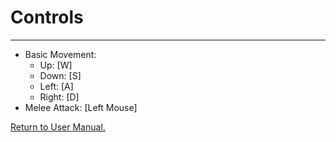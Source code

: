 # __Controls__
___

* Basic Movement:
  * Up: [W]
  * Down: [S]
  * Left: [A]
  * Right: [D]
* Melee Attack: [Left Mouse]

[Return to User Manual.](https://github.com/WrathOfRa/AotB/tree/master/User_Manual.md)
